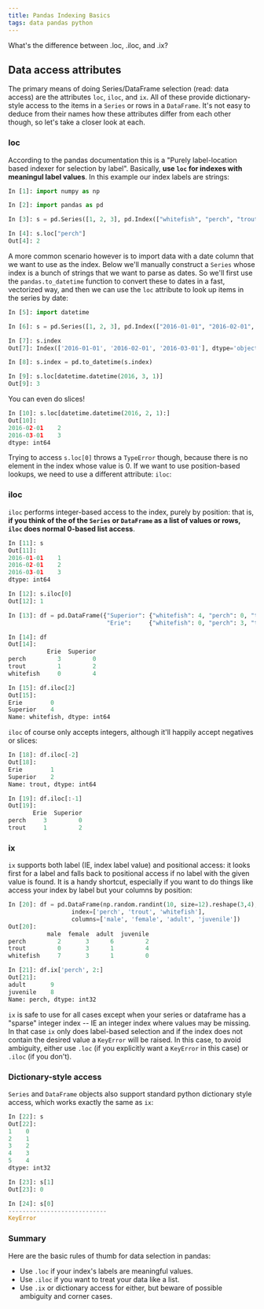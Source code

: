 ```yaml
---
title: Pandas Indexing Basics 
tags: data pandas python
---
```

What's the difference between .loc, .iloc, and .ix?

<!-- more -->

## Data access attributes
The primary means of doing Series/DataFrame selection (read: data access) are
the attributes `loc`, `iloc`, and `ix`. All of these provide dictionary-style
access to the items in a `Series` or rows in a `DataFrame`. It's not easy to
deduce from their names how these attributes differ from each other though, so
let's take a closer look at each.

### loc
According to the pandas documentation this is a "Purely label-location based
indexer for selection by label". Basically, **use `loc` for indexes with
meaningul label values**. In this example our index labels are strings:
```python
In [1]: import numpy as np

In [2]: import pandas as pd

In [3]: s = pd.Series([1, 2, 3], pd.Index(["whitefish", "perch", "trout"]))

In [4]: s.loc["perch"]
Out[4]: 2
```
A more common scenario however is to import data with a date column that we want
to use as the index. Below we'll manually construct a `Series` whose index is a
bunch of strings that we want to parse as dates. So we'll first use the
`pandas.to_datetime` function to convert these to dates in a fast, vectorized
way, and then we can use the `loc` attribute to look up items in the series by
date:
```python
In [5]: import datetime

In [6]: s = pd.Series([1, 2, 3], pd.Index(["2016-01-01", "2016-02-01", "2016-03-01"]))

In [7]: s.index
Out[7]: Index(['2016-01-01', '2016-02-01', '2016-03-01'], dtype='object')

In [8]: s.index = pd.to_datetime(s.index)

In [9]: s.loc[datetime.datetime(2016, 3, 1)]
Out[9]: 3
```
You can even do slices!
```python
In [10]: s.loc[datetime.datetime(2016, 2, 1):]
Out[10]: 
2016-02-01    2
2016-03-01    3
dtype: int64
```
Trying to access `s.loc[0]` throws a `TypeError` though, because there is no
element in the index whose value is 0. If we want to use position-based lookups,
we need to use a different attribute: `iloc`:

### iloc
`iloc` performs integer-based access to the index, purely by position: that is,
**if you think of the of the `Series` or `DataFrame` as a list of values or
rows, `iloc` does normal 0-based list access**.
```python
In [11]: s
Out[11]:
2016-01-01    1
2016-02-01    2
2016-03-01    3
dtype: int64

In [12]: s.iloc[0]
Out[12]: 1

In [13]: df = pd.DataFrame({"Superior": {"whitefish": 4, "perch": 0, "trout": 2},
                            "Erie":     {"whitefish": 0, "perch": 3, "trout": 1}})

In [14]: df
Out[14]:
           Erie  Superior
perch         3         0
trout         1         2
whitefish     0         4

In [15]: df.iloc[2]
Out[15]:
Erie        0
Superior    4
Name: whitefish, dtype: int64
```
`iloc` of course only accepts integers, although it'll happily accept negatives or slices:
```python
In [18]: df.iloc[-2]
Out[18]:
Erie        1
Superior    2
Name: trout, dtype: int64

In [19]: df.iloc[:-1]
Out[19]:
       Erie  Superior
perch     3         0
trout     1         2
``` 

### ix
`ix` supports both label (IE, index label value) and positional access: it looks
first for a label and falls back to positional access if no label with the given
value is found. It is a handy shortcut, especially if you want to do things like
access your index by label but your columns by position:
```python
In [20]: df = pd.DataFrame(np.random.randint(10, size=12).reshape(3,4),
                  index=['perch', 'trout', 'whitefish'],
                  columns=['male', 'female', 'adult', 'juvenile'])
Out[20]:
           male  female  adult  juvenile
perch         2       3      6         2
trout         0       3      1         4
whitefish     7       3      1         0

In [21]: df.ix['perch', 2:]
Out[21]:
adult       9
juvenile    8
Name: perch, dtype: int32
```
`ix` is safe to use for all cases except when your series or dataframe has a
"sparse" integer index -- IE an integer index where values may be missing. In
that case `ix` only does label-based selection and if the index does not contain
the desired value a `KeyError` will be raised. In this case, to avoid ambiguity,
either use `.loc` (if you explicitly want a `KeyError` in this case) or
`.iloc` (if you don't).

### Dictionary-style access
`Series` and `DataFrame` objects also support standard python dictionary style
access, which works exactly the same as `ix`:
```python
In [22]: s
Out[22]:
1    0
2    1
3    2
4    3
5    4
dtype: int32

In [23]: s[1]
Out[23]: 0

In [24]: s[0]
----------------------------
KeyError
```

### Summary

Here are the basic rules of thumb for data selection in pandas:

  - Use `.loc` if your index's labels are meaningful values.
  - Use `.iloc` if you want to treat your data like a list.
  - Use `.ix` or dictionary access for either, but beware of possible ambiguity
    and corner cases.